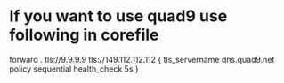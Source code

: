 # If you want to use quad9 use following in corefile

forward . tls://9.9.9.9 tls://149.112.112.112 {
        tls_servername dns.quad9.net
        policy sequential
        health_check 5s
    }